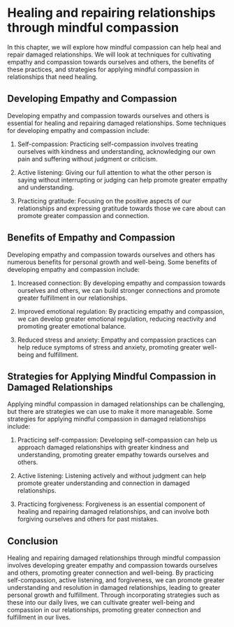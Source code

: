 Healing and repairing relationships through mindful compassion
==================================================================================================================

In this chapter, we will explore how mindful compassion can help heal and repair damaged relationships. We will look at techniques for cultivating empathy and compassion towards ourselves and others, the benefits of these practices, and strategies for applying mindful compassion in relationships that need healing.

Developing Empathy and Compassion
---------------------------------

Developing empathy and compassion towards ourselves and others is essential for healing and repairing damaged relationships. Some techniques for developing empathy and compassion include:

1. Self-compassion: Practicing self-compassion involves treating ourselves with kindness and understanding, acknowledging our own pain and suffering without judgment or criticism.

2. Active listening: Giving our full attention to what the other person is saying without interrupting or judging can help promote greater empathy and understanding.

3. Practicing gratitude: Focusing on the positive aspects of our relationships and expressing gratitude towards those we care about can promote greater compassion and connection.

Benefits of Empathy and Compassion
----------------------------------

Developing empathy and compassion towards ourselves and others has numerous benefits for personal growth and well-being. Some benefits of developing empathy and compassion include:

1. Increased connection: By developing empathy and compassion towards ourselves and others, we can build stronger connections and promote greater fulfillment in our relationships.

2. Improved emotional regulation: By practicing empathy and compassion, we can develop greater emotional regulation, reducing reactivity and promoting greater emotional balance.

3. Reduced stress and anxiety: Empathy and compassion practices can help reduce symptoms of stress and anxiety, promoting greater well-being and fulfillment.

Strategies for Applying Mindful Compassion in Damaged Relationships
-------------------------------------------------------------------

Applying mindful compassion in damaged relationships can be challenging, but there are strategies we can use to make it more manageable. Some strategies for applying mindful compassion in damaged relationships include:

1. Practicing self-compassion: Developing self-compassion can help us approach damaged relationships with greater kindness and understanding, promoting greater empathy towards ourselves and others.

2. Active listening: Listening actively and without judgment can help promote greater understanding and connection in damaged relationships.

3. Practicing forgiveness: Forgiveness is an essential component of healing and repairing damaged relationships, and can involve both forgiving ourselves and others for past mistakes.

Conclusion
----------

Healing and repairing damaged relationships through mindful compassion involves developing greater empathy and compassion towards ourselves and others, promoting greater connection and well-being. By practicing self-compassion, active listening, and forgiveness, we can promote greater understanding and resolution in damaged relationships, leading to greater personal growth and fulfillment. Through incorporating strategies such as these into our daily lives, we can cultivate greater well-being and compassion in our relationships, promoting greater connection and fulfillment in our lives.
